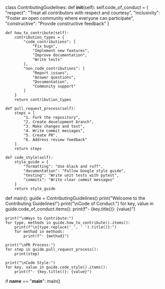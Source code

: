class ContributingGuidelines:
    def __init__(self):
        self.code_of_conduct = {
            "respect": "Treat all contributors with respect and courtesy",
            "inclusivity": "Foster an open community where everyone can participate",
            "constructive": "Provide constructive feedback"
        }
        
    def how_to_contribute(self):
        contribution_types = {
            "code_contributions": [
                "Fix bugs",
                "Implement new features", 
                "Improve documentation",
                "Write tests"
            ],
            "non_code_contributions": [
                "Report issues",
                "Answer questions",
                "Documentation",
                "Community support"
            ]
        }
        return contribution_types
        
    def pull_request_process(self):
        steps = [
            "1. Fork the repository",
            "2. Create development branch",
            "3. Make changes and test",
            "4. Write commit messages",
            "5. Create PR",
            "6. Address review feedback"
        ]
        return steps
        
    def code_style(self):
        style_guide = {
            "formatting": "Use black and ruff",
            "documentation": "Follow Google style guide",
            "testing": "Write unit tests with pytest",
            "commits": "Write clear commit messages"
        }
        return style_guide

def main():
    guide = ContributingGuidelines()
    print("Welcome to the Contributing Guidelines!")
    print("\nCode of Conduct:")
    for key, value in guide.code_of_conduct.items():
        print(f"- {key.title()}: {value}")
        
    print("\nWays to Contribute:")
    for type, methods in guide.how_to_contribute().items():
        print(f"\n{type.replace('_', ' ').title()}:")
        for method in methods:
            print(f"- {method}")
            
    print("\nPR Process:")
    for step in guide.pull_request_process():
        print(step)
        
    print("\nCode Style:")
    for key, value in guide.code_style().items():
        print(f"- {key.title()}: {value}")

if __name__ == "__main__":
    main() 
